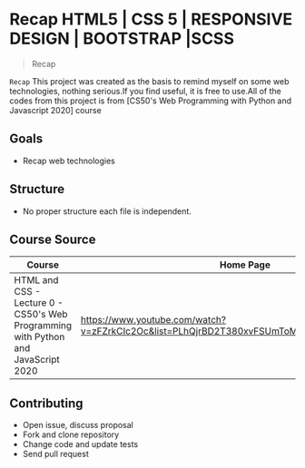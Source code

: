 # Recap HTML5 | CSS 5 | RESPONSIVE DESIGN | BOOTSTRAP |SCSS

> Recap

`Recap` This project was created as the basis to remind myself on some web technologies, nothing serious.If you find useful, it is free to use.All of the codes from this project is from [CS50's Web Programming with Python and Javascript 2020] course

## Goals

- Recap web technologies

## Structure

- No proper structure each file is independent.

## Course Source

| Course                                                                            | Home Page                                                                                     |
| --------------------------------------------------------------------------------- | --------------------------------------------------------------------------------------------- |
| HTML and CSS - Lecture 0 - CS50's Web Programming with Python and JavaScript 2020 | <https://www.youtube.com/watch?v=zFZrkCIc2Oc&list=PLhQjrBD2T380xvFSUmToMMzERZ3qB5Ueu&index=2> |

## Contributing

- Open issue, discuss proposal
- Fork and clone repository
- Change code and update tests
- Send pull request

```

```
